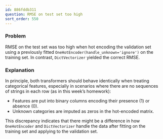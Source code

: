 ```yaml
---
id: 886fddb311
question: RMSE on test set too high
sort_order: 550
---
```


### Problem

RMSE on the test set was too high when hot encoding the validation set using a previously fitted `OneHotEncoder(handle_unknown='ignore')` on the training set. In contrast, `DictVectorizer` yielded the correct RMSE.

### Explanation

In principle, both transformers should behave identically when treating categorical features, especially in scenarios where there are no sequences of strings in each row (as in this week’s homework):

- Features are put into binary columns encoding their presence (1) or absence (0).
- Unknown categories are imputed as zeros in the hot-encoded matrix.

This discrepancy indicates that there might be a difference in how `OneHotEncoder` and `DictVectorizer` handle the data after fitting on the training set and applying to the validation set.